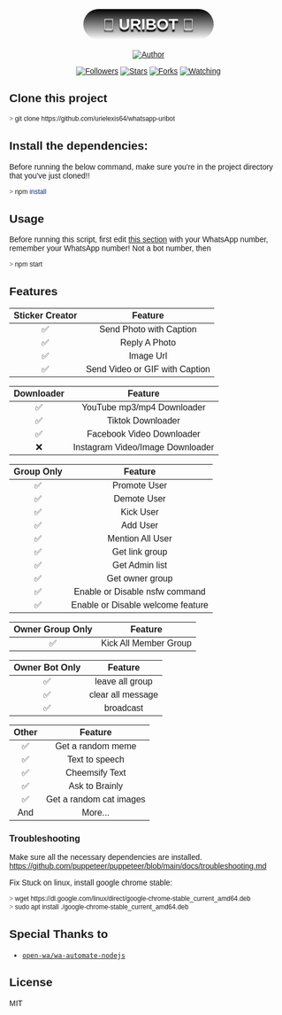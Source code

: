<style>
@import url('https://fonts.googleapis.com/css2?family=Poppins:wght@100;200;300;400;500;600;700;800;900&display=swap');

*{font-family: Poppins, sans-serif;}

#header-container{
     text-align: center;
     margin: 20px 0 30px 0;
}

h1{
    border-radius: 100px;
    text-shadow: 0 4px 2px black;
    padding: 12px 36px;
    color: white;
    background: linear-gradient(black, transparent);
    text-transform: uppercase;
    font-weight: bold;
    display: inline;
    transition: 1s;
}

h1:hover{
    transform: translateY(-5px);
}

</style>

<div id="header-container"><h1>🤖 UriBOT 🤖</h1></div>

<p align="center">
<a href="https://github.com/urielexis64"><img title="Author" src="https://img.shields.io/badge/Autor-urielexis64-blue.svg?style=for-the-badge&logo=github"></a>
</p>

<p align="center">
<a href="https://github.com/urielexis64/followers"><img title="Followers" src="https://img.shields.io/github/followers/urielexis64?color=blue&style=flat-square"></a>
<a href="https://github.com/urielexis64/whatsapp-uribot/stargazers/"><img title="Stars" src="https://img.shields.io/github/stars/urielexis64/whatsapp-uribot?color=brown&style=flat-square"></a>
<a href="https://github.com/urielexis64/whatsapp-uribot/network/members"><img title="Forks" src="https://img.shields.io/github/forks/urielexis64/whatsapp-uribot?color=brown&style=flat-square"></a>
<a href="https://github.com/urielexis64/whatsapp-uribot/watchers"><img title="Watching" src="https://img.shields.io/github/watchers/urielexis64/whatsapp-uribot?label=Watchers&color=blue&style=flat-square"></a>
</p>

## Clone this project

```bash
> git clone https://github.com/urielexis64/whatsapp-uribot
```

## Install the dependencies:

Before running the below command, make sure you're in the project directory that you've just cloned!!

```bash
> npm install
```

## Usage

Before running this script, first edit [this section](https://github.com/urielexis64/whatsapp-uribot/blob/master/msgHandler.js#L79) with your WhatsApp number, remember your WhatsApp number! Not a bot number, then

```bash
> npm start
```

## Features

| Sticker Creator |            Feature             |
| :-------------: | :----------------------------: |
|       ✅        |    Send Photo with Caption     |
|       ✅        |         Reply A Photo          |
|       ✅        |           Image Url            |
|       ✅        | Send Video or GIF with Caption |

| Downloader |             Feature              |
| :--------: | :------------------------------: |
|     ✅     |    YouTube mp3/mp4 Downloader    |
|     ✅     |        Tiktok Downloader         |
|     ✅     |    Facebook Video Downloader     |
|     ❌     | Instagram Video/Image Downloader |

| Group Only |              Feature              |
| :--------: | :-------------------------------: |
|     ✅     |           Promote User            |
|     ✅     |            Demote User            |
|     ✅     |             Kick User             |
|     ✅     |             Add User              |
|     ✅     |         Mention All User          |
|     ✅     |          Get link group           |
|     ✅     |          Get Admin list           |
|     ✅     |          Get owner group          |
|     ✅     |  Enable or Disable nsfw command   |
|     ✅     | Enable or Disable welcome feature |

| Owner Group Only |        Feature        |
| :--------------: | :-------------------: |
|        ✅        | Kick All Member Group |

| Owner Bot Only |      Feature      |
| :------------: | :---------------: |
|       ✅       |  leave all group  |
|       ✅       | clear all message |
|       ✅       |     broadcast     |

| Other |         Feature         |
| :---: | :---------------------: |
|  ✅   |    Get a random meme    |
|  ✅   |     Text to speech      |
|  ✅   |     Cheemsify Text      |
|  ✅   |     Ask to Brainly      |
|  ✅   | Get a random cat images |
|  And  |         More...         |

### Troubleshooting

Make sure all the necessary dependencies are installed. https://github.com/puppeteer/puppeteer/blob/main/docs/troubleshooting.md

Fix Stuck on linux, install google chrome stable:

```bash
> wget https://dl.google.com/linux/direct/google-chrome-stable_current_amd64.deb
> sudo apt install ./google-chrome-stable_current_amd64.deb
```

## Special Thanks to

-   [`open-wa/wa-automate-nodejs`](https://github.com/open-wa/wa-automate-nodejs)

## License

MIT
